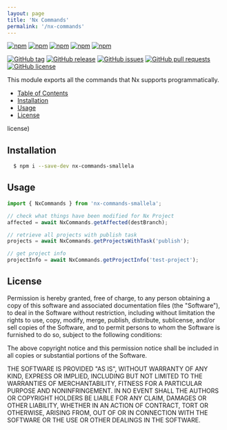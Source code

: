 ```yaml
---
layout: page
title: 'Nx Commands'
permalink: '/nx-commands'
---
```


[![npm](https://img.shields.io/npm/v/nx-commands-smallela.svg?style=plastic)](https://www.npmjs.com/package/nx-commands-smallela) [![npm](https://img.shields.io/npm/dw/nx-commands-smallela.svg?style=plastic)](https://www.npmjs.com/package/nx-commands-smallela) [![npm](https://img.shields.io/npm/dm/nx-commands-smallela.svg?style=plastic)](https://www.npmjs.com/package/nx-commands-smallela) [![npm](https://img.shields.io/npm/dy/nx-commands-smallela.svg?style=plastic)](https://www.npmjs.com/package/nx-commands-smallela) [![npm](https://img.shields.io/npm/dt/nx-commands-smallela.svg?style=plastic)](https://www.npmjs.com/package/nx-commands-smallela)

[![GitHub tag](https://img.shields.io/github/tag/sridharmallela/smallela-workspace.svg?style=plastic)](https://github.com/sridharmallela/smallela-workspace/tags) [![GitHub release](https://img.shields.io/github/release/sridharmallela/smallela-workspace.svg?style=plastic)](https://github.com/sridharmallela/smallela-workspace/releases) [![GitHub issues](https://img.shields.io/github/issues/sridharmallela/smallela-workspace.svg?style=plastic)](https://github.com/sridharmallela/smallela-workspace/issues) [![GitHub pull requests](https://img.shields.io/github/issues-pr/sridharmallela/smallela-workspace.svg?style=plastic)](https://github.com/sridharmallela/smallela-workspace/pulls) [![GitHub license](https://img.shields.io/badge/license-MIT-blue.svg?style=plastic)](https://raw.githubusercontent.com/sridharmallela/smallela-workspace/main/LICENSE)

This module exports all the commands that Nx supports programmatically.

<!-- TOC -->

- [Table of Contents](#table-of-contents)
- [Installation](#installation)
- [Usage](#usage)
- [License](#license)

<!-- /TOC -->license)

<!-- /TOC -->

## Installation

```bash
  $ npm i --save-dev nx-commands-smallela
```

## Usage

```ts
import { NxCommands } from 'nx-commands-smallela';

// check what things have been modified for Nx Project
affected = await NxCommands.getAffected(destBranch);

// retrieve all projects with publish task
projects = await NxCommands.getProjectsWithTask('publish');

// get project info
projectInfo = await NxCommands.getProjectInfo('test-project');
```

## License

Permission is hereby granted, free of charge, to any person obtaining a copy of this software and associated documentation files (the "Software"), to deal in the Software without restriction, including without limitation the rights to use, copy, modify, merge, publish, distribute, sublicense, and/or sell copies of the Software, and to permit persons to whom the Software is furnished to do so, subject to the following conditions:

The above copyright notice and this permission notice shall be included in all copies or substantial portions of the Software.

THE SOFTWARE IS PROVIDED "AS IS", WITHOUT WARRANTY OF ANY KIND, EXPRESS OR IMPLIED, INCLUDING BUT NOT LIMITED TO THE WARRANTIES OF MERCHANTABILITY, FITNESS FOR A PARTICULAR PURPOSE AND NONINFRINGEMENT. IN NO EVENT SHALL THE AUTHORS OR COPYRIGHT HOLDERS BE LIABLE FOR ANY CLAIM, DAMAGES OR OTHER LIABILITY, WHETHER IN AN ACTION OF CONTRACT, TORT OR OTHERWISE, ARISING FROM, OUT OF OR IN CONNECTION WITH THE SOFTWARE OR THE USE OR OTHER DEALINGS IN THE SOFTWARE.
